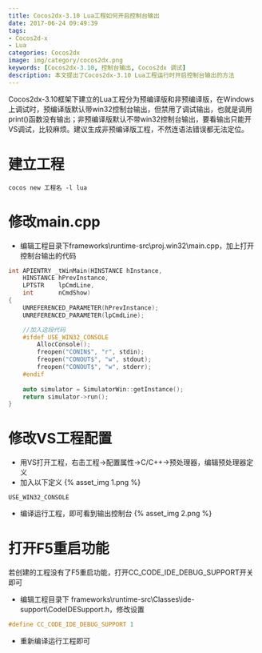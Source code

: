 ```yaml
---
title: Cocos2dx-3.10 Lua工程如何开启控制台输出
date: 2017-06-24 09:49:39
tags: 
- Cocos2d-x
- Lua
categories: Cocos2dx
image: img/category/cocos2dx.png
keywords: [Cocos2dx-3.10, 控制台输出, Cocos2dx 调试]
description: 本文提出了Cocos2dx-3.10 Lua工程运行时开启控制台输出的方法
---
```

Cocos2dx-3.10框架下建立的Lua工程分为预编译版和非预编译版，在Windows上调试时，预编译版默认带win32控制台输出，但禁用了调试输出，也就是调用print()函数没有输出；非预编译版默认不带win32控制台输出，要看输出只能开VS调试，比较麻烦。建议生成非预编译版工程，不然连语法错误都无法定位。
# 建立工程
```console
cocos new 工程名 -l lua
```
# 修改main.cpp
- 编辑工程目录下frameworks\runtime-src\proj.win32\main.cpp，加上打开控制台输出的代码
```c++
int APIENTRY _tWinMain(HINSTANCE hInstance,
	HINSTANCE hPrevInstance,
	LPTSTR    lpCmdLine,
	int       nCmdShow)
{
	UNREFERENCED_PARAMETER(hPrevInstance);
	UNREFERENCED_PARAMETER(lpCmdLine);

	//加入这段代码
	#ifdef USE_WIN32_CONSOLE  
	    AllocConsole();  
	    freopen("CONIN$", "r", stdin);  
	    freopen("CONOUT$", "w", stdout);  
	    freopen("CONOUT$", "w", stderr);  
	#endif 
	
    auto simulator = SimulatorWin::getInstance();
    return simulator->run();
}
```
# 修改VS工程配置
- 用VS打开工程，右击工程->配置属性->C/C++->预处理器，编辑预处理器定义
- 加入以下定义
{% asset_img 1.png %}
```
USE_WIN32_CONSOLE
```
- 编译运行工程，即可看到输出控制台
{% asset_img 2.png %}

# 打开F5重启功能
若创建的工程没有了F5重启功能，打开CC_CODE_IDE_DEBUG_SUPPORT开关即可
- 编辑工程目录下
frameworks\runtime-src\Classes\ide-support\CodeIDESupport.h，修改设置
```c
#define CC_CODE_IDE_DEBUG_SUPPORT 1
```
- 重新编译运行工程即可

